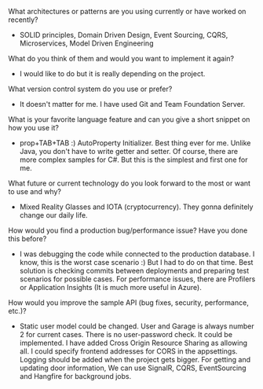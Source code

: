 ﻿What architectures or patterns are you using currently or have worked on recently?
- SOLID principles, Domain Driven Design, Event Sourcing, CQRS, Microservices, Model Driven Engineering

What do you think of them and would you want to implement it again?
- I would like to do but it is really depending on the project.

What version control system do you use or prefer?

- It doesn't matter for me. I have used Git and Team Foundation Server.
 
What is your favorite language feature and can you give a short snippet on how you use it?

- prop+TAB+TAB :) AutoProperty Initializer. Best thing ever for me. Unlike Java, you don't have to write getter and setter. Of course, there are more complex samples for C#. But this is the simplest and first one for me.

What future or current technology do you look forward to the most or want to use and why?

- Mixed Reality Glasses and IOTA (cryptocurrency). They gonna definitely change our daily life.
 
How would you find a production bug/performance issue? Have you done this before?

- I was debugging the code while connected to the production database. I know, this is the worst case scenario :) But I had to do on that time. Best solution is checking commits between deployments and preparing test scenarios for possible cases. For performance issues, there are Profilers or Application Insights (It is much more useful in Azure).
 
How would you improve the sample API (bug fixes, security, performance, etc.)?

- Static user model could be changed. User and Garage is always number 2 for current cases. There is no user-password check. It could be implemented. I have added Cross Origin Resource Sharing as allowing all. I could specify frontend addresses for CORS in the appsettings. 
Logging should be added when the project gets bigger. For getting and updating door information, We can use SignalR, CQRS, EventSourcing and Hangfire for background jobs.
